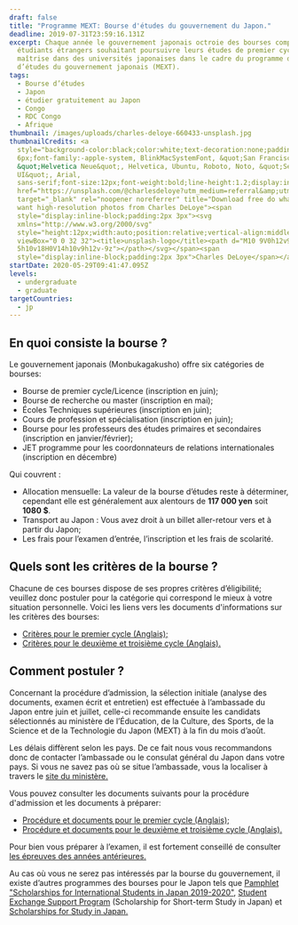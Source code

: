 ```yaml
---
draft: false
title: "Programme MEXT: Bourse d'études du gouvernement du Japon."
deadline: 2019-07-31T23:59:16.131Z
excerpt: Chaque année le gouvernement japonais octroie des bourses complètes aux
  étudiants étrangers souhaitant poursuivre leurs études de premier cycle ou de
  maîtrise dans des universités japonaises dans le cadre du programme de bourses
  d’études du gouvernement japonais (MEXT).
tags:
  - Bourse d’études
  - Japon
  - étudier gratuitement au Japon
  - Congo
  - RDC Congo
  - Afrique
thumbnail: /images/uploads/charles-deloye-660433-unsplash.jpg
thumbnailCredits: <a
  style="background-color:black;color:white;text-decoration:none;padding:4px
  6px;font-family:-apple-system, BlinkMacSystemFont, &quot;San Francisco&quot;,
  &quot;Helvetica Neue&quot;, Helvetica, Ubuntu, Roboto, Noto, &quot;Segoe
  UI&quot;, Arial,
  sans-serif;font-size:12px;font-weight:bold;line-height:1.2;display:inline-block;border-radius:3px"
  href="https://unsplash.com/@charlesdeloye?utm_medium=referral&amp;utm_campaign=photographer-credit&amp;utm_content=creditBadge"
  target="_blank" rel="noopener noreferrer" title="Download free do whatever you
  want high-resolution photos from Charles DeLoye"><span
  style="display:inline-block;padding:2px 3px"><svg
  xmlns="http://www.w3.org/2000/svg"
  style="height:12px;width:auto;position:relative;vertical-align:middle;top:-2px;fill:white"
  viewBox="0 0 32 32"><title>unsplash-logo</title><path d="M10 9V0h12v9H10zm12
  5h10v18H0V14h10v9h12v-9z"></path></svg></span><span
  style="display:inline-block;padding:2px 3px">Charles DeLoye</span></a>
startDate: 2020-05-29T09:41:47.095Z
levels:
  - undergraduate
  - graduate
targetCountries:
  - jp
---
```

## En quoi consiste la bourse ?

Le gouvernement japonais (Monbukagakusho) offre six catégories de bourses:

* Bourse de premier cycle/Licence (inscription en juin);
* Bourse de recherche ou master (inscription en mai);
* Écoles Techniques supérieures (inscription en juin);
* Cours de profession et spécialisation (inscription en juin);
* Bourse pour les professeurs des études primaires et secondaires (inscription en janvier/février);
* JET programme pour les coordonnateurs de relations internationales (inscription en décembre)

Qui couvrent :

* Allocation mensuelle: La valeur de la bourse d’études reste à déterminer, cependant elle est généralement aux alentours de **117 000 yen** soit **1080 $**.
* Transport au Japon : Vous avez droit à un billet aller-retour vers et à partir du Japon;
* Les frais pour l’examen d’entrée, l’inscription et les frais de scolarité.

## Quels sont les critères de la bourse ?

Chacune de ces bourses dispose de ses propres critères d’éligibilité; veuillez donc postuler pour la catégorie qui correspond le mieux à votre situation personnelle.  Voici les liens vers les documents d'informations sur les critères des bourses:

* <a href="https://www.studyinjapan.go.jp/en/assets/pdf/app/undergraduate/2021_Guidelines_Undergraduate_E.pdf" target="_blank" rel="noreferrer noopener">Critères pour le premier cycle (Anglais);</a>
* <a href="https://www.studyinjapan.go.jp/en/assets/pdf/app/research/2021_Guidelines_Research_E.pdf" target="_blank" rel="noreferrer noopener">Critères pour le deuxième et troisième cycle (Anglais).</a>

## Comment postuler ?

Concernant la procédure d’admission, la sélection initiale (analyse des documents, examen écrit et entretien) est effectuée à l’ambassade du Japon entre juin et juillet, celle-ci recommande ensuite les candidats sélectionnés au ministère de l’Éducation, de la Culture, des Sports, de la Science et de la Technologie du Japon (MEXT) à la fin du mois d’août.

Les délais diffèrent selon les pays. De ce fait nous vous recommandons donc de contacter l’ambassade ou le consulat général du Japon dans votre pays. Si vous ne savez pas où se situe l’ambassade, vous la localiser à travers le <a href="https://www.mofa.go.jp/about/emb_cons/mofaserv.html" target="_blank" rel="noopener noreferrer">site du ministère.</a>

Vous pouvez consulter les documents suivants pour la procédure d'admission et les documents à préparer:

* <a href="https://www.studyinjapan.go.jp/en/smap-stopj-applications-undergraduate.html" target="_blank" rel="noreferrer noopener">Procédure et documents pour le premier cycle (Anglais);</a>
* <a href="https://www.studyinjapan.go.jp/en/smap-stopj-applications-research.html" target="_blank" rel="noreferrer noopener">Procédure et documents pour le deuxième et troisième cycle (Anglais).</a>


Pour bien vous préparer à l’examen, il est fortement conseillé de consulter <a href="https://www.studyinjapan.go.jp/en/planning/scholarship/application/examination/index.html" target="_blank" rel="noopener noreferrer">les épreuves des années antérieures.</a>

Au cas où vous ne serez pas intéressés par la bourse du gouvernement, il existe d’autres programmes des bourses pour le Japon tels que <a href="https://www.jasso.go.jp/en/study_j/scholarships/brochure.html" target="_blank" rel="noreferrer noopener">Pamphlet "Scholarships for International Students in Japan 2019-2020"</a>, <a href="https://www.jasso.go.jp/en/study_j/scholarships/short_term.html" target="_blank" rel="noreferrer noopener">Student Exchange Support Program</a> (Scholarship for Short-term Study in Japan) et <a href="https://www.jasso.go.jp/en/study_j/scholarships/index.html" target="_blank" rel="noreferrer noopener">Scholarships for Study in Japan.</a>